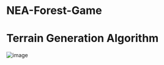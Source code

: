 # NEA-Forest-Game





# Terrain Generation Algorithm

![image](https://user-images.githubusercontent.com/33546240/174500282-fd641eff-00d6-4fb4-8be4-873a7aa155d3.png)


